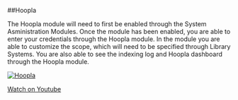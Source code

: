 ##Hoopla

The Hoopla module will need to first be enabled through the System Asministration Modules. Once the module has been enabled, you are able to enter your credentials through the Hoopla module. In the module you are able to customize the scope, which will need to be specified through Library Systems.
You are also able to see the indexing log and Hoopla dashboard through the Hoopla module.

[![Hoopla](/manual/images/Hoopla.jpg)](https://youtu.be/GWf7e5hzFrE)

[Watch on Youtube](https://youtu.be/GWf7e5hzFrE)
